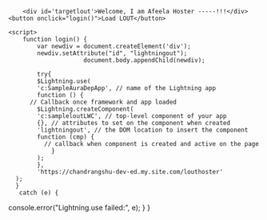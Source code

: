 <html lang="en">
  <head>
    <meta charset="utf-8" />
    <meta name="viewport" content="width=device-width, initial-scale=1" />
  </head>
  <body>
  
        <div id='targetlout'>Welcome, I am Afeela Hoster -----!!!</div>
	<button onclick="login()">Load LOUT</button>

    <script>
        function login() {
		    var newdiv = document.createElement('div');
			newdiv.setAttribute("id", "lightningout");		
                         document.body.appendChild(newdiv);   
			
			try{
			$Lightning.use(
			'c:SampleAuraDepApp', // name of the Lightning app
			function () {
          // Callback once framework and app loaded
			$Lightning.createComponent(
            'c:sampleloutLWC', // top-level component of your app
            {}, // attributes to set on the component when created
            'lightningout', // the DOM location to insert the component
            function (cmp) {
              // callback when component is created and active on the page
				}
			);
			},
			'https://chandrangshu-dev-ed.my.site.com/louthoster'
      );
	  }
	   catch (e) {
  console.error("Lightning.use failed:", e);
}
			}
    </script>
	<script src="https://chandrangshu-dev-ed.my.site.com/louthoster/lightning/lightning.out.js"></script>
	</body>
</html>
